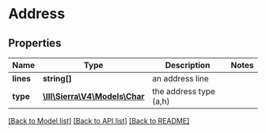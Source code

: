 # Address

## Properties
Name | Type | Description | Notes
------------ | ------------- | ------------- | -------------
**lines** | **string[]** | an address line | 
**type** | [**\III\Sierra\V4\Models\Char**](Char.md) | the address type (a,h) | 

[[Back to Model list]](../README.md#documentation-for-models) [[Back to API list]](../README.md#documentation-for-api-endpoints) [[Back to README]](../README.md)


